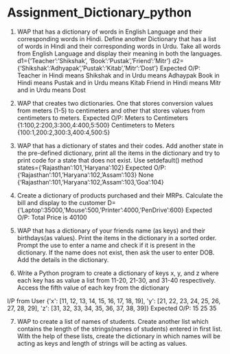 # Assignment_Dictionary_python



1. WAP that has a dictionary of words in English Language and their corresponding words
in Hindi. Define another Dictionary that has a list of words in Hindi and their
corresponding words in Urdu. Take all words from English Language and display their
meaning in both the languages.
d1={‘Teacher’:’Shikshak’, ‘Book’:’Pustak’,’Friend’:’Mitr’}
d2={‘Shikshak’:’Adhyapak’,’Pustak’:’Kitab’,’Mitr’:’Dost’}
Expected O/P:
Teacher in Hindi means Shikshak and in Urdu means Adhaypak
Book in Hindi means Pustak and in Urdu means Kitab
Friend in Hindi means Mitr and in Urdu means Dost


2. WAP that creates two dictionaries. One that stores conversion values from meters (1-5) to
centimeters and other that stores values from centimeters to meters.
Expected O/P:
Meters to Centimeters
{1:100,2:200,3:300,4:400,5:500}
Centimeters to Meters
{100:1,200:2,300:3,400:4,500:5}


3. WAP that has a dictionary of states and their codes. Add another state in the pre-defined
dictionary, print all the items in the dictionary and try to print code for a state that does
not exist. Use setdefault() method
states={‘Rajasthan’:101,’Haryana’:102}
Expected O/P:
{‘Rajasthan’:101,’Haryana’:102,’Assam’:103}
None
{‘Rajasthan’:101,’Haryana’:102,’Assam’:103,’Goa’:104}


4. Create a dictionary of products purchased and their MRPs. Calculate the bill and display
to the customer
D={‘Laptop’:35000,’Mouse’:500,’Printer’:4000,’PenDrive’:600}
Expected O/P:
Total Price is 40100


5. WAP that has a dictionary of your friends name (as keys) and their birthdays(as values).
Print the items in the dictionary in a sorted order. Prompt the use to enter a name and
check if it is present in the dictionary. If the name does not exist, then ask the user to
enter DOB. Add the details in the dictionary.


6. Write a Python program to create a dictionary of keys x, y, and z where each key has as
value a list from 11-20, 21-30, and 31-40 respectively. Access the fifth value of each key
from the dictionary

I/P from User
{&#39;x&#39;: [11, 12, 13, 14, 15, 16, 17, 18, 19],
&#39;y&#39;: [21, 22, 23, 24, 25, 26, 27, 28, 29],
&#39;z&#39;: [31, 32, 33, 34, 35, 36, 37, 38, 39]}
Expected O/P:
15
25
35


7. WAP to create a list of names of students. Create another list which contains the length of
the strings(names of students) entered in first list. With the help of these lists, create the
dictionary in which names will be acting as keys and length of strings will be acting as
values.
